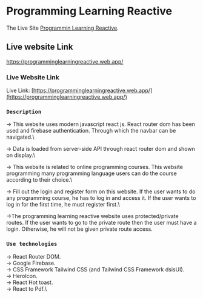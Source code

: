 # Programming Learning Reactive

The Live Site [Programmin Learning Reactive](https://programminglearningreactive.web.app/).

## Live website Link

https://programminglearningreactive.web.app/

### Live Website Link

Live Link: [https://programminglearningreactive.web.app/](https://programminglearningreactive.web.app/)

### `Description`

-> This website uses modern javascript react js. React router dom has been used and firebase authentication. Through which the navbar can be navigated.\

-> Data is loaded from server-side API through react router dom and shown on display.\

-> This website is related to online programming courses. This website programming many programming language users can do the course according to their choice.\

-> Fill out the login and register form on this website. If the user wants to do any programming course, he has to log in and access it. If the user wants to log in for the first time, he must register first.\

->The programming learning reactive website uses protected/private routes. If the user wants to go to the private route then the user must have a login. Otherwise, he will not be given private route access.

### `Use technologies`

-> React Router DOM.\
-> Google Firebase.\
-> CSS Framework Tailwind CSS (and Tailwind CSS Framework dsisUI).\
-> HeroIcon.\
-> React Hot toast.\
-> React to Pdf.\
